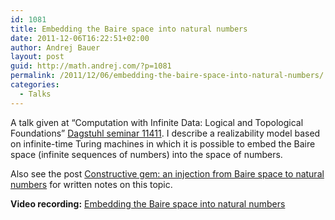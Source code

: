 ```yaml
---
id: 1081
title: Embedding the Baire space into natural numbers
date: 2011-12-06T16:22:51+02:00
author: Andrej Bauer
layout: post
guid: http://math.andrej.com/?p=1081
permalink: /2011/12/06/embedding-the-baire-space-into-natural-numbers/
categories:
  - Talks
---
```


A talk given at “Computation with Infinite Data: Logical and Topological Foundations” [Dagstuhl seminar 11411](http://www.dagstuhl.de/11411). I describe a realizability model based on infinite-time Turing machines in which it is possible to embed the Baire space (infinite sequences of numbers) into the space of numbers.

Also see the post [Constructive gem: an injection from Baire space to natural numbers](http://math.andrej.com/2011/06/15/constructive-gem-an-injection-from-baire-space-to-natural-numbers/) for written notes on this topic.

**Video recording:** [Embedding the Baire space into natural numbers](https://youtu.be/1pIlK4mKNso)
